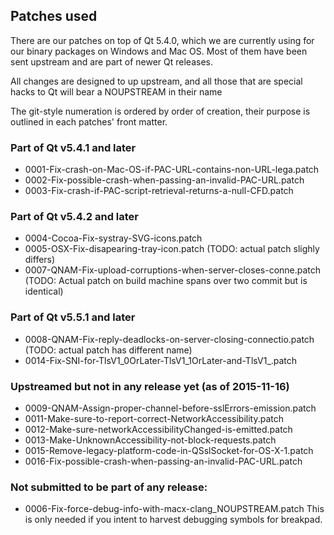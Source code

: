 ## Patches used

There are our patches on top of Qt 5.4.0, which we are currently
using for our binary packages on Windows and Mac OS. Most of them
have been sent upstream and are part of newer Qt releases.

All changes are designed to up upstream, and all those that are
special hacks to Qt will bear a NOUPSTREAM in their name

The git-style numeration is ordered by order of creation, their
purpose is outlined in each patches' front matter.

### Part of Qt v5.4.1 and later
* 0001-Fix-crash-on-Mac-OS-if-PAC-URL-contains-non-URL-lega.patch
* 0002-Fix-possible-crash-when-passing-an-invalid-PAC-URL.patch
* 0003-Fix-crash-if-PAC-script-retrieval-returns-a-null-CFD.patch

### Part of Qt v5.4.2 and later
* 0004-Cocoa-Fix-systray-SVG-icons.patch
* 0005-OSX-Fix-disapearing-tray-icon.patch
  (TODO: actual patch slighly differs)
* 0007-QNAM-Fix-upload-corruptions-when-server-closes-conne.patch
  (TODO: Actual patch on build machine spans over two commit but is identical)

### Part of Qt v5.5.1 and later
* 0008-QNAM-Fix-reply-deadlocks-on-server-closing-connectio.patch
  (TODO: actual patch has different name)
* 0014-Fix-SNI-for-TlsV1_0OrLater-TlsV1_1OrLater-and-TlsV1_.patch

### Upstreamed but not in any release yet (as of 2015-11-16)
* 0009-QNAM-Assign-proper-channel-before-sslErrors-emission.patch
* 0011-Make-sure-to-report-correct-NetworkAccessibility.patch
* 0012-Make-sure-networkAccessibilityChanged-is-emitted.patch
* 0013-Make-UnknownAccessibility-not-block-requests.patch
* 0015-Remove-legacy-platform-code-in-QSslSocket-for-OS-X-1.patch
* 0016-Fix-possible-crash-when-passing-an-invalid-PAC-URL.patch

### Not submitted to be part of any release:
* 0006-Fix-force-debug-info-with-macx-clang_NOUPSTREAM.patch
This is only needed if you intent to harvest debugging symbols
for breakpad.



